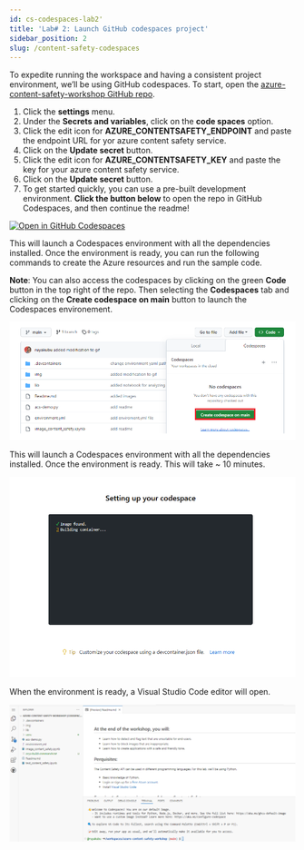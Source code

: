 ```yaml
---
id: cs-codespaces-lab2'
title: 'Lab# 2: Launch GitHub codespaces project'
sidebar_position: 2
slug: /content-safety-codespaces
---
```


To expedite running the workspace and having a consistent project environment, we’ll be using GitHub codespaces.
To start, open the [azure-content-safety-workshop GitHub repo](https://github.com/ruyakubu/azure-content-safety-workshop).

1.  Click the **settings** menu.
2.  Under the **Secrets and variables**, click on the **code spaces** option.
3.  Click the edit icon for **AZURE_CONTENTSAFETY_ENDPOINT** and paste the endpoint URL for yor azure content safety service.
4.  Click on the **Update secret** button.
5.  Click the edit icon for **AZURE_CONTENTSAFETY_KEY** and paste the key for your azure content safety service.
6.  Click on the **Update secret** button.
7.  To get started quickly, you can use a pre-built development environment. **Click the button below** to open the repo in GitHub Codespaces, and then continue the readme!

[![Open in GitHub Codespaces](https://github.com/codespaces/badge.svg)](https://codespaces.new/Azure/azure-prompt-flow?quickstart=1)  

This will launch a Codespaces environment with all the dependencies installed.  Once the environment is ready, you can run the following commands to create the Azure resources and run the sample code.

**Note**: You can also access the codespaces by clicking on the green **Code** button in the top right of the repo.  Then selecting the **Codespaces** tab and clicking on the **Create codespace on main** button to launch the Codespaces environement.

![](/img/tutorial/cs-codespaces-tab.png)

This will launch a Codespaces environment with all the dependencies installed.  Once the environment is ready. This will take ~ 10 minutes.  

![](/img/tutorial/github-load-codespaces.png)

When the environment is ready, a Visual Studio Code editor will open.

![](/img/tutorial/cs-vsc-codespaces-cmd.png)



